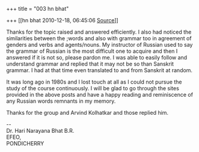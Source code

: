 +++
title = "003 hn bhat"

+++
[[hn bhat	2010-12-18, 06:45:06 [Source](https://groups.google.com/g/samskrita/c/oB6GQjCM_cE)]]



Thanks for the topic raised and answered efficiently. I also had noticed the similarities between the ;words and also with grammar too in agreement of genders and verbs and agents/nouns. My instructor of Russian used to say the grammar of Russian is the most difficult one to acquire and then I answered if it is not so, please pardon me. I was able to easily follow and understand grammar and replied that it may not be so than Sanskrit grammar. I had at that time even translated to and from Sanskrit at random.

  

It was long ago in 1980s and I lost touch at all as I could not pursue the study of the course continuously. I will be glad to go through the sites provided in the above posts and have a happy reading and reminiscence of any Russian words remnants in my memory.

  

Thanks for the group and Arvind Kolhatkar and those replied him.

  

--  
Dr. Hari Narayana Bhat B.R.  
EFEO,  
PONDICHERRY  

